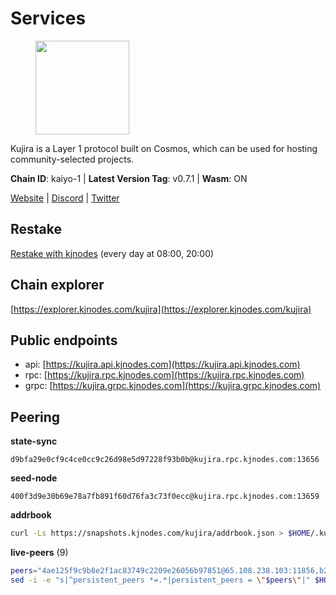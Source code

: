 # Services

<figure><img src="https://raw.githubusercontent.com/kj89/testnet_manuals/main/pingpub/logos/kujira.png" width="150" alt=""><figcaption></figcaption></figure>

Kujira is a Layer 1 protocol built on Cosmos, which can be used for  hosting community-selected projects.

**Chain ID**: kaiyo-1 | **Latest Version Tag**: v0.7.1 | **Wasm**: ON

[Website](https://kujira.app) | [Discord](https://discord.gg/teamkujira) | [Twitter](https://twitter.com/TeamKujira)

## Restake

[Restake with kjnodes](https://restake.app/kujira/kujiravaloper1tnuqj73jfn3724lqz34c27tuv80nv336sadqym) (every day at 08:00, 20:00)
## Chain explorer
[https://explorer.kjnodes.com/kujira](https://explorer.kjnodes.com/kujira)

## Public endpoints

* api: [https://kujira.api.kjnodes.com](https://kujira.api.kjnodes.com)
* rpc: [https://kujira.rpc.kjnodes.com](https://kujira.rpc.kjnodes.com)
* grpc: [https://kujira.grpc.kjnodes.com](https://kujira.grpc.kjnodes.com)

## Peering

**state-sync**

```text
d9bfa29e0cf9c4ce0cc9c26d98e5d97228f93b0b@kujira.rpc.kjnodes.com:13656
```

**seed-node**

```text
400f3d9e30b69e78a7fb891f60d76fa3c73f0ecc@kujira.rpc.kjnodes.com:13659
```

**addrbook**
```bash
curl -Ls https://snapshots.kjnodes.com/kujira/addrbook.json > $HOME/.kujira/config/addrbook.json
```

**live-peers** (9)
```bash
peers="4ae125f9c9b8e2f1ac83749c2209e26056b97851@65.108.238.103:11856,b212d5740b2e11e54f56b072dc13b6134650cfb5@169.155.169.213:26656,a7d96dc929824613315dcc1c90fee119f28cc51f@134.65.193.158:26656,89757803f40da51678451735445ad40d5b15e059@169.155.45.187:26656,d9bfa29e0cf9c4ce0cc9c26d98e5d97228f93b0b@65.109.88.38:13656,26d19e5b3f3a5ebafe827dabca4ef008d9c5e6fd@168.119.15.94:26656,da2673cf09dc2c124947827f4cf5e7c17114d504@142.132.202.98:26656,e751b31b5444ed4a7489a456be805c736756eeb8@195.3.223.19:26656,98a6a264d2f2f5093d317f09e71036e62aa73906@107.181.235.66:20656"
sed -i -e "s|^persistent_peers *=.*|persistent_peers = \"$peers\"|" $HOME/.kujira/config/config.toml
```

